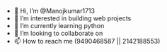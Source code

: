 - 👋 Hi, I’m @Manojkumar1713
- 👀 I’m interested in building web projects
- 🌱 I’m currently learning python
- 💞️ I’m looking to collaborate on 
- 📫 How to reach me (9490468587 || 2142188553)

<!---
Manojkumar1713/Manojkumar1713 is a ✨ special ✨ repository because its `README.md` (this file) appears on your GitHub profile.
You can click the Preview link to take a look at your changes.
--->
